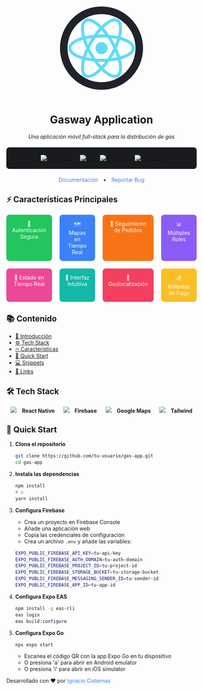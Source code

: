 <div align="center">
  <img src="https://raw.githubusercontent.com/devicons/devicon/master/icons/react/react-original.svg" alt="Gasway Logo" width="180" height="180" style="margin: 20px 0; background: #20232a; padding: 20px; border-radius: 50%;"/>
  
  # Gasway Application
  
  <p align="center">
    <em>Una aplicación móvil full-stack para la distribución de gas</em>
  </p>

  <div style="background: #1a1b1e; padding: 20px; border-radius: 8px; margin: 20px 0;">
    <a href="#"><img src="https://img.shields.io/badge/REACT_NATIVE-282c34?style=for-the-badge&logo=react&logoColor=61DAFB" alt="React Native"/></a>
    <a href="#"><img src="https://img.shields.io/badge/EXPO-000020?style=for-the-badge&logo=expo&logoColor=white" alt="Expo"/></a>
    <a href="#"><img src="https://img.shields.io/badge/TYPESCRIPT-3178C6?style=for-the-badge&logo=typescript&logoColor=white" alt="TypeScript"/></a>
    <a href="#"><img src="https://img.shields.io/badge/FIREBASE-FFCA28?style=for-the-badge&logo=firebase&logoColor=black" alt="Firebase"/></a>
  </div>

  <div style="margin: 20px 0;">
    <a href="#" style="color: #3b82f6; text-decoration: none; margin: 0 10px;">Documentación</a>
    •
    <a href="#" style="color: #3b82f6; text-decoration: none; margin: 0 10px;">Reportar Bug</a>
  </div>
</div>

## ⚡ Características Principales

<div style="display: grid; grid-template-columns: repeat(4, 1fr); gap: 20px; margin: 20px 0;">
  <div style="background: #22c55e; color: white; padding: 15px; border-radius: 8px; text-align: center;">
    🔐 Autenticación Segura
  </div>
  <div style="background: #3b82f6; color: white; padding: 15px; border-radius: 8px; text-align: center;">
    🗺️ Mapas en Tiempo Real
  </div>
  <div style="background: #f97316; color: white; padding: 15px; border-radius: 8px; text-align: center;">
    🚚 Seguimiento de Pedidos
  </div>
  <div style="background: #8b5cf6; color: white; padding: 15px; border-radius: 8px; text-align: center;">
    📊 Múltiples Roles
  </div>
  <div style="background: #ec4899; color: white; padding: 15px; border-radius: 8px; text-align: center;">
    🔄 Estado en Tiempo Real
  </div>
  <div style="background: #14b8a6; color: white; padding: 15px; border-radius: 8px; text-align: center;">
    📱 Interfaz Intuitiva
  </div>
  <div style="background: #f43f5e; color: white; padding: 15px; border-radius: 8px; text-align: center;">
    📍 Geolocalización
  </div>
  <div style="background: #fbbf24; color: white; padding: 15px; border-radius: 8px; text-align: center;">
    💰 Métodos de Pago
  </div>
</div>

## 📚 Contenido

- [🌟 Introducción](#introducción)
- [⚙️ Tech Stack](#tech-stack)
- [🔥 Características](#características)
- [🚀 Quick Start](#quick-start)
- [💻 Snippets](#snippets)
- [🔗 Links](#links)

## 🛠️ Tech Stack

<div style="display: flex; justify-content: space-around; align-items: center; margin: 20px 0;">
  <div style="text-align: center;">
    <img src="https://reactnative.dev/img/header_logo.svg" width="60" style="margin-right: 10px"/>
    <strong>React Native</strong>
  </div>
  <div style="text-align: center;">
    <img src="https://www.vectorlogo.zone/logos/firebase/firebase-icon.svg" width="60" style="margin-right: 10px"/>
    <strong>Firebase</strong>
  </div>
  <div style="text-align: center;">
    <img src="https://www.vectorlogo.zone/logos/google_maps/google_maps-icon.svg" width="60" style="margin-right: 10px"/>
    <strong>Google Maps</strong>
  </div>
  <div style="text-align: center;">
    <img src="https://www.vectorlogo.zone/logos/tailwindcss/tailwindcss-icon.svg" width="60" style="margin-right: 10px"/>
    <strong>Tailwind</strong>
  </div>
</div>

## 🚀 Quick Start

1. **Clona el repositorio**

   ```bash
   git clone https://github.com/tu-usuario/gas-app.git
   cd gas-app
   ```

2. **Instala las dependencias**

   ```bash
   npm install
   # o
   yarn install
   ```

3. **Configura Firebase**

   - Crea un proyecto en Firebase Console
   - Añade una aplicación web
   - Copia las credenciales de configuración
   - Crea un archivo `.env` y añade las variables:

   ```bash
   EXPO_PUBLIC_FIREBASE_API_KEY=tu-api-key
   EXPO_PUBLIC_FIREBASE_AUTH_DOMAIN=tu-auth-domain
   EXPO_PUBLIC_FIREBASE_PROJECT_ID=tu-project-id
   EXPO_PUBLIC_FIREBASE_STORAGE_BUCKET=tu-storage-bucket
   EXPO_PUBLIC_FIREBASE_MESSAGING_SENDER_ID=tu-sender-id
   EXPO_PUBLIC_FIREBASE_APP_ID=tu-app-id
   ```

4. **Configura Expo EAS**

   ```bash
   npm install -g eas-cli
   eas login
   eas build:configure
   ```

5. **Configura Expo Go**
   ```bash
   npx expo start
   ```
   - Escanea el código QR con la app Expo Go en tu dispositivo
   - O presiona 'a' para abrir en Android emulator
   - O presiona 'i' para abrir en iOS simulator

  <p>Desarrollado con ❤️ por <a href="https://linkedin.com/in/ignacio-cisternas-orellana" style="color: #3b82f6; text-decoration: none;">Ignacio Cisternas</a></p>
</div>
